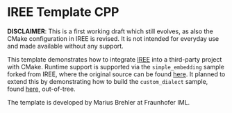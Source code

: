 # IREE Template CPP

**DISCLAIMER**: This is a first working draft which still evolves, as also the CMake configuration in IREE is revised. It is not intended for everyday use and made available without any support.

This template demonstrates how to integrate [IREE](https://github.com/google/iree) into a third-party project with CMake. Runtime support is supported via the `simple_embedding` sample forked from IREE, where the original source can be found [here](https://github.com/google/iree/tree/master/iree/samples/simple_embedding). It planned to extend this by demonstrating how to build the `custom_dialect` sample, found [here](https://github.com/google/iree/tree/master/iree/samples/custom_dialect), out-of-tree.

The template is developed by Marius Brehler at Fraunhofer IML.
